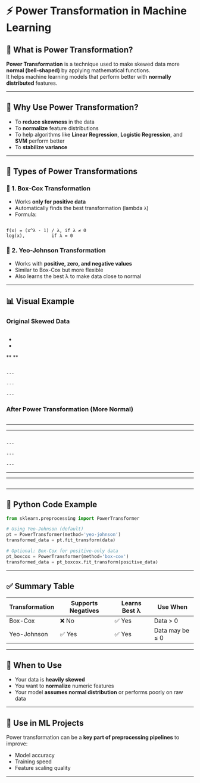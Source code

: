 # ⚡ Power Transformation in Machine Learning

## 📘 What is Power Transformation?

**Power Transformation** is a technique used to make skewed data more **normal (bell-shaped)** by applying mathematical functions.  
It helps machine learning models that perform better with **normally distributed** features.

---

## 🎯 Why Use Power Transformation?

- To **reduce skewness** in the data
- To **normalize** feature distributions
- To help algorithms like **Linear Regression**, **Logistic Regression**, and **SVM** perform better
- To **stabilize variance**

---

## 🔧 Types of Power Transformations

### 📌 1. Box-Cox Transformation
- Works **only for positive data**
- Automatically finds the best transformation (lambda `λ`)
- Formula:
```

f(x) = (x^λ - 1) / λ, if λ ≠ 0
log(x),          if λ = 0

```

### 📌 2. Yeo-Johnson Transformation
- Works with **positive, zero, and negative values**
- Similar to Box-Cox but more flexible
- Also learns the best λ to make data close to normal

---

## 📊 Visual Example

### Original Skewed Data

```

```
 *
 *
**
**
```

---

---

---

```

### After Power Transformation (More Normal)

```

```
  ***
******
```

---

---

---

```
******
  ***
```

````

---

## 🧪 Python Code Example

```python
from sklearn.preprocessing import PowerTransformer

# Using Yeo-Johnson (default)
pt = PowerTransformer(method='yeo-johnson')
transformed_data = pt.fit_transform(data)

# Optional: Box-Cox for positive-only data
pt_boxcox = PowerTransformer(method='box-cox')
transformed_data = pt_boxcox.fit_transform(positive_data)
````

---

## ✅ Summary Table

| Transformation | Supports Negatives | Learns Best λ | Use When        |
| -------------- | ------------------ | ------------- | --------------- |
| Box-Cox        | ❌ No               | ✅ Yes         | Data > 0        |
| Yeo-Johnson    | ✅ Yes              | ✅ Yes         | Data may be ≤ 0 |

---

## 📌 When to Use

* Your data is **heavily skewed**
* You want to **normalize** numeric features
* Your model **assumes normal distribution** or performs poorly on raw data

---

## 📁 Use in ML Projects

Power transformation can be a **key part of preprocessing pipelines** to improve:

* Model accuracy
* Training speed
* Feature scaling quality

---

```